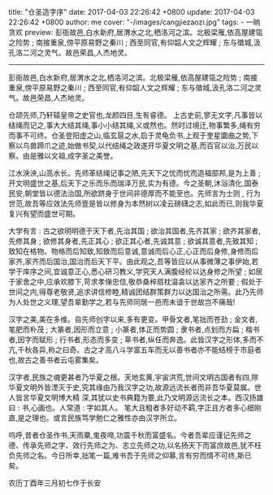 title: "仓圣造字序"
date: 2017-04-03 22:26:42 +0800
update: 2017-04-03 22:26:42 +0800
author: me
cover: "-/images/cangjiezaozi.jpg"
tags:
    - 一晌贪欢
preview: 彭衙故邑,白水新府,居渭水之北,栖洛河之滨。北极梁雁,依高屋建瓴之险势 ; 南接重泉,傍平原易野之秦川 ; 西至同官,有仰韶人文之辉耀 ; 东与徵城,汲孔洛二河之灵气。故邑荣昌,人杰地灵。

---
彭衙故邑,白水新府,居渭水之北,栖洛河之滨。北极梁雁,依高屋建瓴之险势 ; 南接重泉,傍平原易野之秦川 ; 西至同官,有仰韶人文之辉耀 ; 东与徵城,汲孔洛二河之灵气。故邑荣昌,人杰地灵。

仓颉先师,乃轩辕皇帝之史官也,⻰颜四目,生有睿德。 上古史前,寥无文字,凡事皆以结绳而记之,事大大结其绳,事小小结其绳,义或然也。然时过境迁,物事繁多,绳有穷而事不可终。仓圣登阳虚之山,临玄扈之水,启于灵龟负书,上观于奎星圜曲之势,下察以⻦兽蹄爪之迹,始做书契,以代结绳之政遂开华夏文明之基,而百官以治,万⺠以察。由是雅以文祖,成字圣之美誉。

江水泱泱,山高水⻓。先师革结绳记事之陋,先天下之忧而忧而造福部邦,是为上善 ; 开文明盛世之基,后天下之乐而乐而瑞泽万⺠,实为有德。今之圣朝,沐浴清化,国泰⺠安,朝堂皆以德法治国,所欲跻身于世间非德厚而不能至也。先师言为士则 , 行为世范,故吾等应效法先师壹是皆以修身为本然树以凌云磅礴之志,如此而已,则我华夏复兴有望而盛世可期。

大学有言 : 古之欲明明德于天下者,先治其国 ; 欲治其国者,先⻬其家 ; 欲⻬其家者,先修其身 ; 欲修其身者,先正其心 ; 欲正其心者,先诚其意 ; 欲诚其意者,先致其知 ; 致知在格物。物格而后知致,知致而后意诚,意诚而后心正,心正而后身修,身修而后家⻬,家⻬而后国治,国治而后天下平。由此观之,吾等皆应以从事微薄之事伊始,若学于庠序之间,宜诚意正心,悉心研习教义,学究天人满腹经纶以达身修之所望 ; 如居于家舍之中,应承欢膝下,苛求孝悌忠信,敬恭桑梓扇枕温衾以达家⻬之所要 ; 假处于世间之内,得尊老敬贤,追求讲信修睦,精诚团结群策群力以达国治之所需。此乃先师为人处世之义理,望吾辈勤学之,若与先师同居一邑而未谙于世故岂不痛哉!

汉字之美,美在多维。自先师创字以来,多有更变。甲⻣文者,笔拙而苍劲 ; 金文者,笔肥而朴茂 ; 大篆者,因形而立意 ; 小篆者,体正而势圆 ; 隶书者,点划而方扁 ; 楷书者,因字而赋形 ; 行书者,形态而多变 ; 草书者,纵任而奔逸。此皆汉字之形体,多而不亢,千秋各异,称之曰奇。古之才高八斗学富五⻋而无以善书者亦不能结榜于市庭者也,故古之善书者云屯雾集矣。

汉字者,民族之魂更甚者乃华夏之根。天地玄⻩,宇宙洪荒,世间文明古国者有四,除华夏文明外皆湮灭于史,究其缘由乃我汉字之功,故源远流⻓者而非吾华夏莫属。世人皆言华夏文明博大精 深,其犹以史书典籍为要,此乃文明源远流⻓之本。西汉扬雄曰 : 书,心画也。人常道 : 字如其人。 笔大且粗者多好动不羁,字正且方者多心细刚直,是之理也。或言⺠族笃学勉仁之雅性亦由汉字所立。

呜呼,昔者仓圣作书,天雨粟,⻤夜啼,功震千秋而富盛名。今者吾辈应谨记先师之德、传承先师之字、效行先师之为、志立先师之功,以名扬天下而富庶故邑,犹不枉负先师之名。今日所幸,拙笔一篇,难书吾于先师之仰慕,言有穷而情不可终,斯已矣。

农历丁酉年三月初七作于长安


